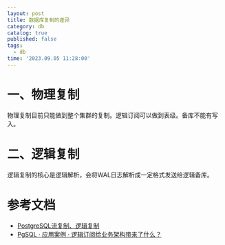 ```yaml
---
layout: post
title: 数据库复制的差异
category: db
catalog: true
published: false
tags:
  - db
time: '2023.09.05 11:28:00'
---
```


# 一、物理复制
物理复制目前只能做到整个集群的复制。逻辑订阅可以做到表级。备库不能有写入。

# 二、逻辑复制
逻辑复制的核心是逻辑解析，会将WAL日志解析成一定格式发送给逻辑备库。

# 参考文档
- [PostgreSQL流复制、逻辑复制](https://www.modb.pro/db/436099)
- [PgSQL · 应用案例 · 逻辑订阅给业务架构带来了什么？](http://mysql.taobao.org/monthly/2017/04/06/)
